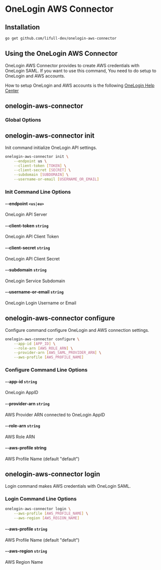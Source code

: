 # OneLogin AWS Connector

## Installation

```bash
go get github.com/lifull-dev/onelogin-aws-connector
```

## Using the OneLogin AWS Connector

OneLogin AWS Connector provides to create AWS credentials with OneLogin SAML.
If you want to use this command, You need to do setup to OneLogin and AWS accounts.

How to setup OneLogin and AWS accounts is the following [OneLogin Help Center](https://support.onelogin.com/hc/en-us/sections/200708060-Amazon-Web-Services)

## onelogin-aws-connector

### Global Options

## onelogin-aws-connector init

Init command initialize OneLogin API settings.

```bash
onelogin-aws-connector init \
    --endpoint us \
    --client-token [TOKEN] \
    --client-secret [SECRET] \
    --subdomain [SUBDOMAIN] \
    --username-or-email [USERNAME_OR_EMAIL]
```

### Init Command Line Options

#### --endpoint `<us|eu>`

OneLogin API Server

#### --client-token `string`

OneLogin API Client Token

#### --client-secret `string`

OneLogin API Client Secret

#### --subdomain `string`

OneLogin Service Subdomain

#### --username-or-email `string`

OneLogin Login Username or Email

## onelogin-aws-connector configure

Configure command configure OneLogin and AWS connection settings.

```bash
onelogin-aws-connector configure \
    --app-id [APP_ID] \
    --role-arn [AWS_ROLE_ARN] \
    --provider-arn [AWS_SAML_PROVIDER_ARN] \
    --aws-profile [AWS_PROFILE_NAME]
```

### Configure Command Line Options

#### --app-id `string`

OneLogin AppID

#### --provider-arn `string`

AWS Provider ARN connected to OneLogin AppID

#### --role-arn `string`

AWS Role ARN

#### --aws-profile string

AWS Profile Name (default "default")

## onelogin-aws-connector login

Login command makes AWS credentials with OneLogin SAML.

### Login Command Line Options

```bash
onelogin-aws-connector login \
    --aws-profile [AWS_PROFILE_NAME] \
    --aws-region [AWS_REGION_NAME]
```

#### --aws-profile `string`

AWS Profile Name (default "default")

#### --aws-region `string`

AWS Region Name
